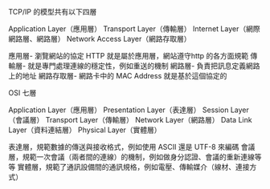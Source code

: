 TCP/IP 的模型共有以下四層

Application Layer（應用層）
Transport Layer（傳輸層）
Internet Layer（網際網路層、網路層）
Network Access Layer（網路存取層）

應用層- 瀏覽網站的協定 HTTP 就是屬於應用層，網站遵守http 的各方面規範
傳輸層- 就是專門處理連線的穩定性，例如重送的機制
網路層- 負責把訊息定義網路上的地址
網路存取層- 網路卡中的 MAC Address 就是基於這個協定的


OSI 七層

Application Layer（應用層）
Presentation Layer（表達層）
Session Layer（會議層）
Transport Layer（傳輸層）
Network Layer（網路層）
Data Link Layer（資料連結層）
Physical Layer（實體層）


表達層，規範數據的傳送與接收格式，例如使用 ASCII 還是 UTF-8 來編碼
會議層，規範一次會議（兩者間的連線）的機制，例如做身分認證、會議的重新連線等等
實體層，規範了通訊設備間的通訊規格，例如電壓、傳輸媒介（線材、連接方式）